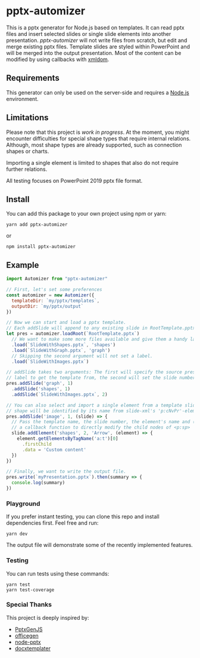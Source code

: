 # pptx-automizer
This is a pptx generator for Node.js based on templates. It can read pptx files and insert selected slides or single slide elements into another presentation. *pptx-automizer* will not write files from scratch, but edit and merge existing pptx files. Template slides are styled within PowerPoint and will be merged into the output presentation. Most of the content can be modified by using callbacks with [xmldom](https://github.com/xmldom/xmldom).

## Requirements
This generator can only be used on the server-side and requires a [Node.js](https://nodejs.org/en/download/package-manager/) environment.

## Limitations
Please note that this project is *work in progress*. At the moment, you might encounter difficulties for special shape types that require internal relations.
Although, most shape types are already supported, such as connection shapes or charts.

Importing a single element is limited to shapes that also do not require further relations.

All testing focuses on PowerPoint 2019 pptx file format.

## Install
You can add this package to your own project using npm or yarn:
```
yarn add pptx-automizer
```
or
```
npm install pptx-automizer
```

## Example
```js
import Automizer from "pptx-automizer"

// First, let's set some preferences
const automizer = new Automizer({
  templateDir: `my/pptx/templates`,
  outputDir: `my/pptx/output`
})

// Now we can start and load a pptx template.
// Each addSlide will append to any existing slide in RootTemplate.pptx.
let pres = automizer.loadRoot(`RootTemplate.pptx`)
  // We want to make some more files available and give them a handy label.
  .load(`SlideWithShapes.pptx`, 'shapes')
  .load(`SlideWithGraph.pptx`, 'graph')
  // Skipping the second argument will not set a label.
  .load(`SlideWithImages.pptx`)

// addSlide takes two arguments: The first will specify the source presentation's
// label to get the template from, the second will set the slide number to require.
pres.addSlide('graph', 1)
  .addSlide('shapes', 1)
  .addSlide(`SlideWithImages.pptx`, 2)

// You can also select and import a single element from a template slide. The desired
// shape will be identified by its name from slide-xml's 'p:cNvPr'-element.
pres.addSlide('image', 1, (slide) => {
  // Pass the template name, the slide number, the element's name and (optionally)
  // a callback function to directly modify the child nodes of <p:sp>
  slide.addElement('shapes', 2, 'Arrow', (element) => {
    element.getElementsByTagName('a:t')[0]
      .firstChild
      .data = 'Custom content'
  })
})

// Finally, we want to write the output file.
pres.write(`myPresentation.pptx`).then(summary => {
  console.log(summary)
})
```

### Playground
If you prefer instant testing, you can clone this repo and install dependencies first. 
Feel free and run:
```
yarn dev
```
The output file will demonstrate some of the recently implemented features.

### Testing
You can run tests using these commands:
```
yarn test
yarn test-coverage
```

### Special Thanks
This project is deeply inspired by:

* [PptxGenJS](https://github.com/gitbrent/PptxGenJS)
* [officegen](https://github.com/Ziv-Barber/officegen)
* [node-pptx](https://github.com/heavysixer/node-pptx)
* [docxtemplater](https://github.com/open-xml-templating/docxtemplater)